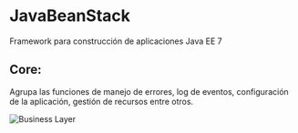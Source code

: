 # JavaBeanStack
Framework para construcción de aplicaciones Java EE 7

## Core: ##
Agrupa las funciones de manejo de errores, log de eventos, configuración de la aplicación, gestión de recursos entre otros.

![Business Layer](https://github.com/jencisopy/JavaBeanStack/blob/master/business/src/main/resources/images/javabeanstack_core.png)









